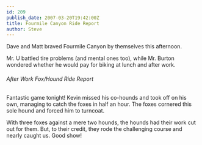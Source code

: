 ```yaml
---
id: 209
publish_date: 2007-03-20T19:42:00Z
title: Fourmile Canyon Ride Report
author: Steve
---
```

Dave and Matt braved Fourmile Canyon by themselves this afternoon.

Mr. U battled tire problems (and mental ones too), while Mr. Burton wondered whether he would pay for biking at lunch and after work.

###### After Work Fox/Hound Ride Report

Fantastic game tonight! Kevin missed his co-hounds and took off on his own, managing to catch the foxes in half an hour. The foxes cornered this sole hound and forced him to turncoat.

With three foxes against a mere two hounds, the hounds had their work cut out for them. But, to their credit, they rode the challenging course and nearly caught us. Good show!